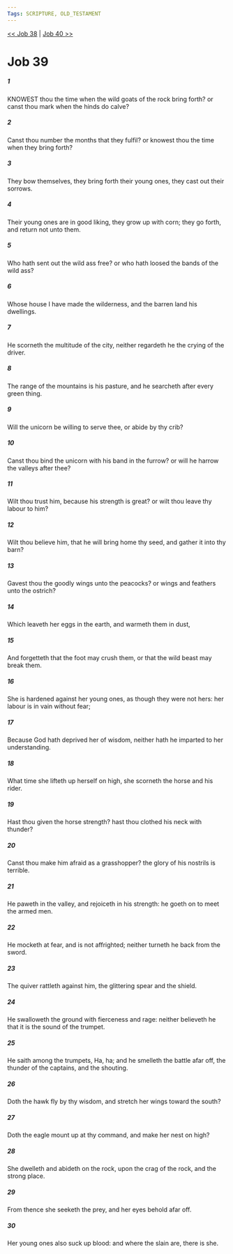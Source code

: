 ```yaml
---
Tags: SCRIPTURE, OLD_TESTAMENT
---
```


[<< Job 38](OLD_TESTAMENT/18_Job/Job_38.md) | [Job 40 >>](OLD_TESTAMENT/18_Job/Job_40.md)

# Job 39

##### 1
 KNOWEST thou the time when the wild goats of the rock bring forth?  or canst thou mark when the hinds do calve?
##### 2
 Canst thou number the months that they fulfil?  or knowest thou the time when they bring forth?
##### 3
 They bow themselves, they bring forth their young ones, they cast out their sorrows.
##### 4
 Their young ones are in good liking, they grow up with corn; they go forth, and return not unto them.
##### 5
 Who hath sent out the wild ass free?  or who hath loosed the bands of the wild ass?
##### 6
 Whose house I have made the wilderness, and the barren land his dwellings.
##### 7
 He scorneth the multitude of the city, neither regardeth he the crying of the driver.
##### 8
 The range of the mountains is his pasture, and he searcheth after every green thing.
##### 9
 Will the unicorn be willing to serve thee, or abide by thy crib?
##### 10
 Canst thou bind the unicorn with his band in the furrow?  or will he harrow the valleys after thee?
##### 11
 Wilt thou trust him, because his strength is great?  or wilt thou leave thy labour to him?
##### 12
 Wilt thou believe him, that he will bring home thy seed, and gather it into thy barn?
##### 13
 Gavest thou the goodly wings unto the peacocks?  or wings and feathers unto the ostrich?
##### 14
 Which leaveth her eggs in the earth, and warmeth them in dust,
##### 15
 And forgetteth that the foot may crush them, or that the wild beast may break them.
##### 16
 She is hardened against her young ones, as though they were not hers: her labour is in vain without fear;
##### 17
 Because God hath deprived her of wisdom, neither hath he imparted to her understanding.
##### 18
 What time she lifteth up herself on high, she scorneth the horse and his rider.
##### 19
 Hast thou given the horse strength?  hast thou clothed his neck with thunder?
##### 20
 Canst thou make him afraid as a grasshopper?  the glory of his nostrils is terrible.
##### 21
 He paweth in the valley, and rejoiceth in his strength: he goeth on to meet the armed men.
##### 22
 He mocketh at fear, and is not affrighted; neither turneth he back from the sword.
##### 23
 The quiver rattleth against him, the glittering spear and the shield.
##### 24
 He swalloweth the ground with fierceness and rage: neither believeth he that it is the sound of the trumpet.
##### 25
 He saith among the trumpets, Ha, ha; and he smelleth the battle afar off, the thunder of the captains, and the shouting.
##### 26
 Doth the hawk fly by thy wisdom, and stretch her wings toward the south?
##### 27
 Doth the eagle mount up at thy command, and make her nest on high?
##### 28
 She dwelleth and abideth on the rock, upon the crag of the rock, and the strong place.
##### 29
 From thence she seeketh the prey, and her eyes behold afar off.
##### 30
 Her young ones also suck up blood: and where the slain are, there is she.
